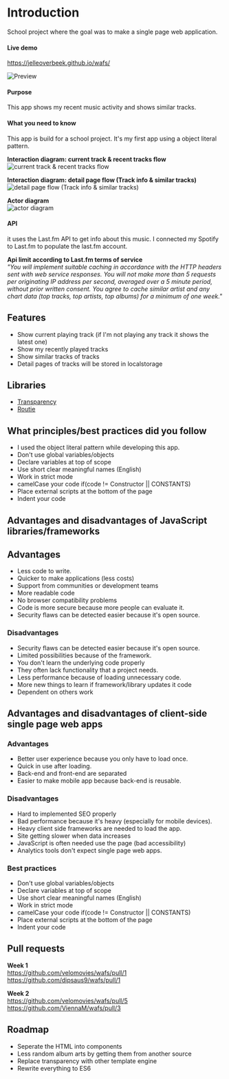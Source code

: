 # Introduction
School project where the goal was to make a single page web application. 

#### Live demo
https://jelleoverbeek.github.io/wafs/

![Preview](https://d.pr/i/rHG8Zg+ "Preview")

#### Purpose
This app shows my recent music activity and shows similar tracks.

#### What you need to know 
This app is build for a school project. It's my first app using a object literal pattern.

**Interaction diagram: current track & recent tracks flow**  
![current track & recent tracks flow](https://d.pr/i/bvGQnU+ "current track & recent tracks flow")

**Interaction diagram: detail page flow (Track info & similar tracks)**
![detail page flow (Track info & similar tracks)](https://d.pr/i/C7nmEa+ "detail page flow (Track info & similar tracks)")

**Actor diagram**  
![actor diagram](https://d.pr/i/POVKiX+ "actor diagram")


#### API 
it uses the Last.fm API to get info about this music. I connected my Spotify to Last.fm to populate the last.fm account.  

**Api limit according to Last.fm terms of service**  
*"You will implement suitable caching in accordance with the HTTP headers sent with web service responses. You will not make more than 5 requests per originating IP address per second, averaged over a 5 minute period, without prior written consent. You agree to cache similar artist and any chart data (top tracks, top artists, top albums) for a minimum of one week."*

## Features
* Show current playing track (if I'm not playing any track it shows the latest one)
* Show my recently played tracks
* Show similar tracks of tracks
* Detail pages of tracks will be stored in localstorage

## Libraries
* [Transparency](https://github.com/leonidas/transparency)
* [Routie](https://github.com/jgallen23/routie)

## What principles/best practices did you follow
* I used the object literal pattern while developing this app.
* Don't use global variables/objects
* Declare variables at top of scope
* Use short clear meaningful names (English)
* Work in strict mode
* camelCase your code if(code != Constructor || CONSTANTS)
* Place external scripts at the bottom of the page
* Indent your code

## Advantages and disadvantages of JavaScript libraries/frameworks

## Advantages
* Less code to write.
* Quicker to make applications (less costs)
* Support from communities or development teams
* More readable code
* No browser compatibility problems
* Code is more secure because more people can evaluate it.
* Security flaws can be detected easier because it's open source.
 
### Disadvantages
* Security flaws can be detected easier because it's open source.
* Limited possibilities because of the framework.
* You don't learn the underlying code properly
* They often lack functionality that a project needs. 
* Less performance because of loading unnecessary code.
* More new things to learn if framework/library updates it code 
* Dependent on others work

## Advantages and disadvantages of client-side single page web apps

### Advantages
* Better user experience because you only have to load once.
* Quick in use after loading.
* Back-end and front-end are separated
* Easier to make mobile app because back-end is reusable.

### Disadvantages
* Hard to implemented SEO properly
* Bad performance because it's heavy (especially for mobile devices).
* Heavy client side frameworks are needed to load the app.
* Site getting slower when data increases
* JavaScript is often needed use the page (bad accessibility)
* Analytics tools don't expect single page web apps.

### Best practices
* Don't use global variables/objects
* Declare variables at top of scope
* Use short clear meaningful names (English)
* Work in strict mode
* camelCase your code if(code != Constructor || CONSTANTS)
* Place external scripts at the bottom of the page
* Indent your code

## Pull requests
**Week 1**  
https://github.com/velomovies/wafs/pull/1  
https://github.com/dipsaus9/wafs/pull/1

**Week 2**  
https://github.com/velomovies/wafs/pull/5  
https://github.com/ViennaM/wafs/pull/3  

## Roadmap
* Seperate the HTML into components 
* Less random album arts by getting them from another source
* Replace transparency with other template engine
* Rewrite everything to ES6